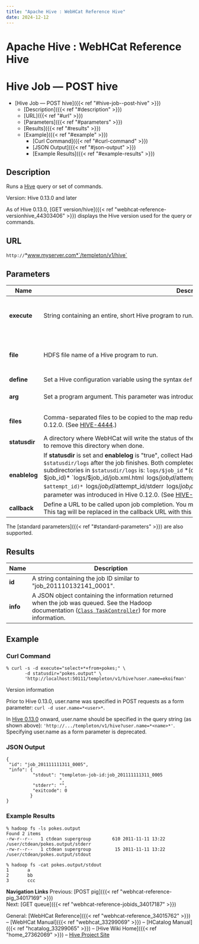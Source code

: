 ```yaml
---
title: "Apache Hive : WebHCat Reference Hive"
date: 2024-12-12
---
```


# Apache Hive : WebHCat Reference Hive

# Hive Job — POST hive

* [Hive Job — POST hive]({{< ref "#hive-job--post-hive" >}})
	+ [Description]({{< ref "#description" >}})
	+ [URL]({{< ref "#url" >}})
	+ [Parameters]({{< ref "#parameters" >}})
	+ [Results]({{< ref "#results" >}})
	+ [Example]({{< ref "#example" >}})
		- [Curl Command]({{< ref "#curl-command" >}})
		- [JSON Output]({{< ref "#json-output" >}})
		- [Example Results]({{< ref "#example-results" >}})

## Description

Runs a [Hive](http://hive.apache.org/) query or set of commands.

Version: Hive 0.13.0 and later

As of Hive 0.13.0, [GET version/hive]({{< ref "webhcat-reference-versionhive_44303406" >}}) displays the Hive version used for the query or commands.

## URL

`http://`*www.myserver.com*`/templeton/v1/hive`

## Parameters

| Name | Description | Required? | Default |
| --- | --- | --- | --- |
| **execute** | String containing an entire, short Hive program to run. | One of either "execute" or "file" is required. | None |
| **file** | HDFS file name of a Hive program to run. | One of either "execute" or "file" is required. | None |
| **define** | Set a Hive configuration variable using the syntax `define=NAME=VALUE`. See a [note](https://community.hortonworks.com/articles/104269/how-to-pass-hive-configuration-parameters-to-knox.html) CURL and "=". | Optional | None |
| **arg** | Set a program argument. This parameter was introduced in Hive 0.12.0. (See [HIVE-4444](https://issues.apache.org/jira/browse/HIVE-4444).) | Optional in Hive 0.12.0+ | None |
| **files** | Comma-separated files to be copied to the map reduce cluster. This parameter was introduced in Hive 0.12.0. (See [HIVE-4444](https://issues.apache.org/jira/browse/HIVE-4444).) | Optional in Hive 0.12.0+ | None |
| **statusdir** | A directory where WebHCat will write the status of the Hive job. If provided, it is the caller's responsibility to remove this directory when done. | Optional | None |
| **enablelog** | If **statusdir** is set and **enablelog** is "true", collect Hadoop job configuration and logs into a directory named `$statusdir/logs` after the job finishes. Both completed and failed attempts are logged. The layout of subdirectories in `$statusdir/logs` is: `logs/$job_id` *(directory for $job_id)* `logs/$job_id/job.xml.html` `logs/$job_id/$attempt_id` *(directory for $attempt_id)* `logs/$job_id/$attempt_id/stderr` `logs/$job_id/$attempt_id/stdout` `logs/$job_id/$attempt_id/syslog` This parameter was introduced in Hive 0.12.0. (See [HIVE-4531](https://issues.apache.org/jira/browse/HIVE-4531).) | Optional in Hive 0.12.0+ | None |
| **callback** | Define a URL to be called upon job completion. You may embed a specific job ID into this URL using `$jobId`. This tag will be replaced in the callback URL with this job's job ID. | Optional | None |

The [standard parameters]({{< ref "#standard-parameters" >}}) are also supported.

## Results

| Name | Description |
| --- | --- |
| **id** | A string containing the job ID similar to "job_201110132141_0001". |
| **info** | A JSON object containing the information returned when the job was queued. See the Hadoop documentation ([`Class TaskController`](http://hadoop.apache.org/docs/r1.2.1/api/org/apache/hadoop/mapred/TaskController.html)) for more information. |

## Example

### Curl Command

```
% curl -s -d execute="select+*+from+pokes;" \
       -d statusdir="pokes.output" \
       'http://localhost:50111/templeton/v1/hive?user.name=ekoifman'

```

Version information

Prior to Hive 0.13.0, user.name was specified in POST requests as a form parameter: `curl -d user.name=*<user>*`.

In [Hive 0.13.0](https://issues.apache.org/jira/browse/HIVE-6576) onward, user.name should be specified in the query string (as shown above): `'http://.../templeton/v1/hive?user.name=*<name>*'`. Specifying user.name as a form parameter is deprecated.

### JSON Output

```
{
 "id": "job_201111111311_0005",
 "info": {
          "stdout": "templeton-job-id:job_201111111311_0005
                    ",
          "stderr": "",
          "exitcode": 0
         }
}

```

### Example Results

```
% hadoop fs -ls pokes.output
Found 2 items
-rw-r--r--   1 ctdean supergroup        610 2011-11-11 13:22 /user/ctdean/pokes.output/stderr
-rw-r--r--   1 ctdean supergroup         15 2011-11-11 13:22 /user/ctdean/pokes.output/stdout

% hadoop fs -cat pokes.output/stdout
1       a
2       bb
3       ccc

```

**Navigation Links**
Previous: [POST pig]({{< ref "webhcat-reference-pig_34017169" >}})  
 Next: [GET queue]({{< ref "webhcat-reference-jobids_34017187" >}})

General: [WebHCat Reference]({{< ref "webhcat-reference_34015762" >}}) – [WebHCat Manual]({{< ref "webhcat_33299069" >}}) – [HCatalog Manual]({{< ref "hcatalog_33299065" >}}) – [Hive Wiki Home]({{< ref "home_27362069" >}}) – [Hive Project Site](http://hive.apache.org/)

 

 

